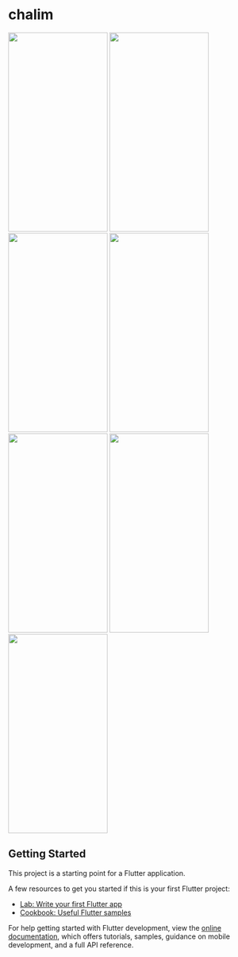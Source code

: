 # chalim

<img src="https://github.com/Cha-lim/chalim-frontend/assets/86235780/693f727e-ad97-4974-ad97-6a2a33a43f87" width="200" height="400"/>
<img src="https://github.com/Cha-lim/chalim-frontend/assets/86235780/29d8e10d-2133-4b38-8ab2-02badda0fe33" width="200" height="400"/>
<img src="https://github.com/Cha-lim/chalim-frontend/assets/86235780/8021fe5f-1120-4248-8187-f083dd0aa0a2" width="200" height="400"/>
<img src="https://github.com/Cha-lim/chalim-frontend/assets/86235780/f8b7d40e-69e3-4a14-8c75-e539bdb97ebf" width="200" height="400"/>
<img src="https://github.com/Cha-lim/chalim-frontend/assets/86235780/c493f278-9c4a-4f86-b4e5-1f338bff48e4" width="200" height="400"/>
<img src="https://github.com/Cha-lim/chalim-frontend/assets/86235780/4fa4d9bb-8f73-4c68-b23e-dde280e1adc5" width="200" height="400"/>
<img src="https://github.com/Cha-lim/chalim-frontend/assets/86235780/d1efc722-f288-4d84-821b-dad526ae7cc0" width="200" height="400"/>

## Getting Started

This project is a starting point for a Flutter application.

A few resources to get you started if this is your first Flutter project:

- [Lab: Write your first Flutter app](https://docs.flutter.dev/get-started/codelab)
- [Cookbook: Useful Flutter samples](https://docs.flutter.dev/cookbook)

For help getting started with Flutter development, view the
[online documentation](https://docs.flutter.dev/), which offers tutorials,
samples, guidance on mobile development, and a full API reference.

